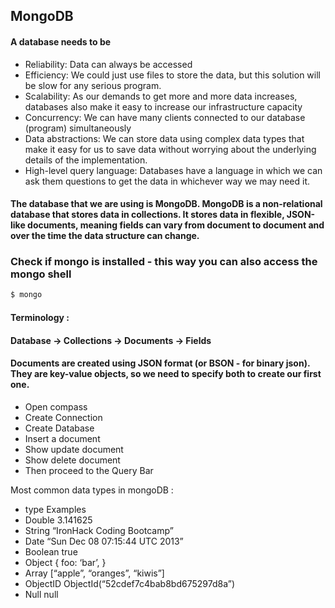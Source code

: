 ## MongoDB

#### A database needs to be

- Reliability: Data can always be accessed
- Efficiency: We could just use files to store the data, but this solution will be slow for any serious program.
- Scalability: As our demands to get more and more data increases, databases also make it easy to increase our infrastructure capacity
- Concurrency: We can have many clients connected to our database (program) simultaneously
- Data abstractions: We can store data using complex data types that make it easy for us to save data without worrying about the underlying details of the implementation.
- High-level query language: Databases have a language in which we can ask them questions to get the data in whichever way we may need it.

#### The database that we are using is MongoDB. MongoDB is a non-relational database that stores data in collections. It stores data in flexible, JSON-like documents, meaning fields can vary from document to document and over the time the data structure can change.

### Check if mongo is installed - this way you can also access the mongo shell

```bash
$ mongo
```




#### Terminology :

#### Database -> Collections -> Documents -> Fields

#### Documents are created using JSON format (or BSON - for binary json). They are key-value objects, so we need to specify both to create our first one.

- Open compass 
- Create Connection
- Create Database 
- Insert a document
- Show update document
- Show delete document
- Then proceed to the Query Bar

Most common data types in mongoDB :

- type	Examples
- Double	3.141625
- String	“IronHack Coding Bootcamp”
- Date	“Sun Dec 08 07:15:44 UTC 2013”
- Boolean	true
- Object	{ foo: ‘bar’, }
- Array	[“apple”, “oranges”, “kiwis”]
- ObjectID	ObjectId(“52cdef7c4bab8bd675297d8a”)
- Null	null